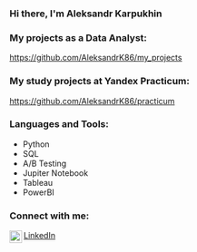 ### Hi there, I'm Aleksandr Karpukhin

### My projects as a Data Analyst:

https://github.com/AleksandrK86/my_projects

### My study projects at Yandex Practicum:

https://github.com/AleksandrK86/practicum

### Languages and Tools:

* Python
* SQL
* A/B Testing
* Jupiter Notebook
* Tableau
* PowerBI

### Connect with me: 

<img align="left" alt="AleksandrK86 | LinkedIn" width="22px" src="https://cdn.jsdelivr.net/npm/simple-icons@v3/icons/linkedin.svg" />

[LinkedIn](https://www.linkedin.com/in/aleksandr-karpukhin/)
